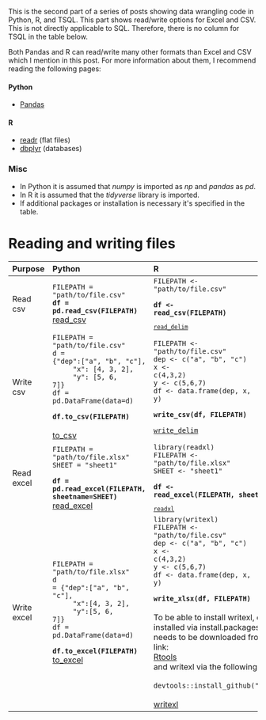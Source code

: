 <!--
.. title: Python, R and TSQL comparison - Reading and writing files
.. slug: python-r-tsql-comparison-reading-and-writing-files
.. date: 2019-03-30 00:00:00 UTC
.. tags: Python, R, tidyverse, pandas
.. category: 
.. link: 
.. description: 
.. type: text
.. updated: 2019-05-05 08:10:00 UTC
-->

This is the second part of a series of posts showing data wrangling code in Python, R, and TSQL. This part shows read/write options for Excel and CSV. This is not directly applicable to SQL. Therefore, there is no column for TSQL in the table below.

<!-- TEASER_END -->
Both Pandas and R can read/write many other formats than Excel and CSV which I mention in this post. For more information about them, I recommend reading the following pages:<br>

#### Python
* [Pandas](https://pandas.pydata.org/pandas-docs/stable/user_guide/io.html)

#### R

* [readr](https://readr.tidyverse.org/) (flat files)
* [dbplyr](https://dbplyr.tidyverse.org/articles/dbplyr.html) (databases)


### Misc
* In Python it is assumed that *numpy* is imported as *np* and *pandas* as *pd*.<br>
* In R it is assumed that the *tidyverse* library is imported.<br>
* If additional packages or installation is necessary it's specified in the table.

# Reading and writing files
| Purpose     | Python                                                                                                                                                                                                                                                                                                                                | R                                                                                                                                                                                                                                                                                                                                                                                                                                                                                                                                                                                    |
| :---------- | :------------------------------------------------------------------------------------------------------------------------------------------------------------------------------------------------------------------------------------------------------------------------------------------------------------------------------------ | :----------------------------------------------------------------------------------------------------------------------------------------------------------------------------------------------------------------------------------------------------------------------------------------------------------------------------------------------------------------------------------------------------------------------------------------------------------------------------------------------------------------------------------------------------------------------------------- |
| Read csv    | <code>FILEPATH = "path/to/file.csv"<br>**df = pd.read_csv(FILEPATH)**</code><br>[read_csv](https://pandas.pydata.org/pandas-docs/stable/generated/pandas.read_csv.html)                                                                                                                                                               | <code>FILEPATH <- "path/to/file.csv"<br><br>**df <- read_csv(FILEPATH)**<code><br><br>[read_delim](https://readr.tidyverse.org/reference/read_delim.html)                                                                                                                                                                                                                                                                                                                                                                                                                            |
| Write csv   | <code>FILEPATH = "path/to/file.csv"<br>d = \{"dep":["a", "b", "c"],<br>&nbsp;&nbsp;&nbsp;&nbsp;&nbsp;"x": [4, 3, 2],<br>&nbsp;&nbsp;&nbsp;&nbsp;&nbsp;"y": [5, 6, 7]\}<br>df = pd.DataFrame(data=d)<br><br>**df.to_csv(FILEPATH)**</code><br><br>[to_csv](https://pandas.pydata.org/pandas-docs/stable/generated/pandas.to_csv.html)  | <code>FILEPATH <- "path/to/file.csv"<br>dep <- c("a", "b", "c")<br>x <- c(4,3,2)<br>y <- c(5,6,7)<br>df <- data.frame(dep, x, y)<br><br>**write_csv(df, FILEPATH)**<br><br>[write_delim](https://readr.tidyverse.org/reference/write_delim.html)                                                                                                                                                                                                                                                                                                                                     |
| Read excel  | <code>FILEPATH = "path/to/file.xlsx"<br>SHEET = "sheet1"<br><br>**df = pd.read_excel(FILEPATH, sheetname=SHEET)**</code><br>[read_excel](https://pandas.pydata.org/pandas-docs/stable/generated/pandas.read_excel.html)                                                                                                               | <code>library(readxl)<br>FILEPATH <- "path/to/file.xlsx"<br>SHEET <- "sheet1"<br><br>**df <- read_excel(FILEPATH, sheet=SHEET)**<code><br><br>[readxl](https://readxl.tidyverse.org/)                                                                                                                                                                                                                                                                                                                                                                                                |
| Write excel | <code>FILEPATH = "path/to/file.xlsx"<br>d = \{"dep":["a", "b", "c"],<br>&nbsp;&nbsp;&nbsp;&nbsp;&nbsp;"x":[4, 3, 2],<br>&nbsp;&nbsp;&nbsp;&nbsp;&nbsp;"y":[5, 6, 7]\}<br>df = pd.DataFrame(data=d)<br><br>**df.to_excel(FILEPATH)**</code><br>[to_excel](https://pandas.pydata.org/pandas-docs/stable/generated/pandas.to_excel.html) | <code>library(writexl)<br>FILEPATH <- "path/to/file.csv"<br>dep <- c("a", "b", "c")<br>x <- c(4,3,2)<br>y <- c(5,6,7)<br>df <- data.frame(dep, x, y)<br><br>**write_xlsx(df, FILEPATH)**</code><br><br>To be able to install writexl, devtools must be installed via install.packages(). Also, Rtools <br>needs to be downloaded from the following link:<br>[Rtools](https://cran.r-project.org/bin/windows/Rtools/)<br> and writexl via the following code:<br><br><code>devtools::install_github("ropensci/writexl")</code><br><br>[writexl](https://github.com/ropensci/writexl) |